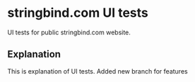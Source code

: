 # stringbind.com UI tests

UI tests for public stringbind.com website.

## Explanation

This is explanation of UI tests.
Added new branch for features
